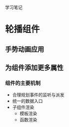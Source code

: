学习笔记

# 轮播组件



## 手势动画应用



## 为组件添加更多属性



### 组件的主要机制

- 合理规划事件的监听与派发
- 统一的数据入口
- 子组件渲染
  - 模板渲染
  - 函数渲染
